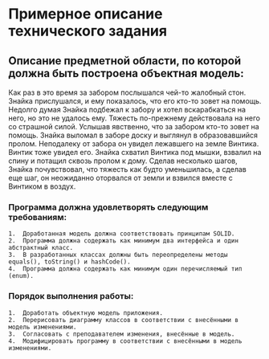 # Примерное описание технического задания

## Описание предметной области, по которой должна быть построена объектная модель:
   Как раз в это время за забором послышался чей-то жалобный стон. Знайка прислушался, и ему показалось, что его кто-то зовет на помощь. Недолго думая Знайка      подбежал к забору и хотел вскарабкаться на него, но это не удалось ему. Тяжесть по-прежнему действовала на него со страшной силой. Услышав явственно, что за    забором кто-то зовет на помощь. Знайка выломал в заборе доску и выглянул в образовавшийся пролом. Неподалеку от забора он увидел лежавшего на земле Винтика.    Винтик тоже увидел его. Знайка схватил Винтика под мышки, взвалил на спину и потащил сквозь пролом к дому. Сделав несколько шагов, Знайка почувствовал, что      тяжесть как будто уменьшилась, а сделав еще шаг, он неожиданно оторвался от земли и взвился вместе с Винтиком в воздух. 

### Программа должна удовлетворять следующим требованиям:
    1.	Доработанная модель должна соответствовать принципам SOLID.
    2.	Программа должна содержать как минимум два интерфейса и один абстрактный класс.
    3.	В разработанных классах должны быть переопределены методы equals(), toString() и hashCode().
    4.	Программа должна содержать как минимум один перечисляемый тип (enum).
### Порядок выполнения работы:
    1.	Доработать объектную модель приложения.
    2.	Перерисовать диаграмму классов в соответствии с внесёнными в модель изменениями.
    3.	Согласовать с преподавателем изменения, внесённые в модель.
    4.	Модифицировать программу в соответствии с внесёнными в модель изменениями.


